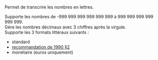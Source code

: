 Permet de transcrire les nombres en lettres.

Supporte les nombres de -999 999 999 999 999 999 à 999 999 999 999 999 999.<br/>
Gère les nombres décimaux avec 3 chiffres après la virgule.<br/>
Supporte les 3 formats littéraux suivants :<br/>
- standard
- <a href='http://www.academie-francaise.fr/questions-de-langue#57_strong-em-nombres-criture-lecture-accord-em-strong'>recommandation de 1990 §2</a>
- monétaire (euros uniquement)